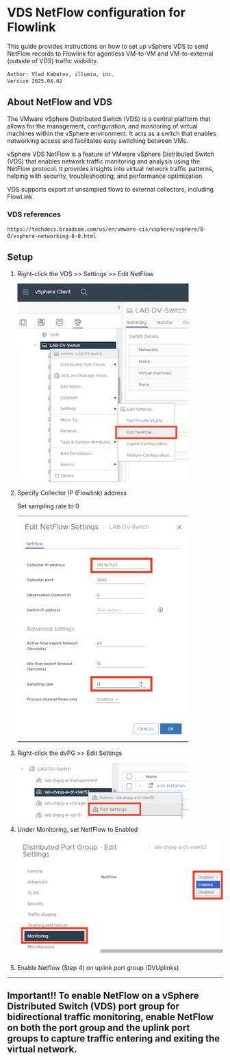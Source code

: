 # VDS NetFlow configuration for Flowlink

This guide provides instructions on how to set up vSphere VDS to send NetFlow records to Flowlink for agentless VM-to-VM and VM-to-external (outside of VDS) traffic visibility. 
 ```
 Author: Vlad Kabatov, illumio, inc.
 Version 2025.04.02
```
## About NetFlow and VDS
The VMware vSphere Distributed Switch (VDS) is a central platform that allows for the management, configuration, and monitoring of virtual machines within the vSphere environment. It acts as a switch that enables networking access and facilitates easy switching between VMs.

vSphere VDS NetFlow is a feature of VMware vSphere Distributed Switch (VDS) that enables network traffic monitoring and analysis using the NetFlow protocol. It provides insights into virtual network traffic patterns, helping with security, troubleshooting, and performance optimization.

VDS supports export of unsampled flows to external collectors, including FlowLink.

### VDS references
```
https://techdocs.broadcom.com/us/en/vmware-cis/vsphere/vsphere/8-0/vsphere-networking-8-0.html
```


## Setup
1. Right-click the VDS >> Settings >> Edit NetFlow

    ![Alt text](/Images/vds-edit-netflow.png?raw=true "Select VDS Netflow Settings")


2.  Specify Collector IP (Flowlink) address

    Set sampling rate to 0

    ![Alt text](/Images/vds-config.png?raw=true "VDS Configuration")

3.  Right-click the dvPG >> Edit Settings

    ![Alt text](/Images/dvpg-settings.png?raw=true "Select dvPG Settings")

4.  Under Monitoring, set NetfFlow to Enabled

    ![Alt text](/Images/dvpg-config.png?raw=true "dvPG Configuration")

5.  Enable Netflow (Step 4) on uplink port group (DVUplinks)
---------------
Important!!
To enable NetFlow on a vSphere Distributed Switch (VDS) port group for bidirectional traffic monitoring, enable NetFlow on both the port group and the uplink port groups to capture traffic entering and exiting the virtual network. 
---------------
